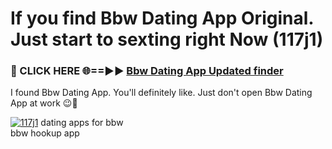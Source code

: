 # If you find Bbw Dating App Original. Just start to sexting right Now (117j1)

<h3>🔴 CLICK HERE 🌐==►► <a href="https://tinyurl.com/mtbk5fxa" rel="nofollow">Bbw Dating App Updated finder</a></h3>

I found Bbw Dating App. You'll definitely like. Just don't open Bbw Dating App at work 😉💬

[![117j1](https://i.imgur.com/Q8WKrnY.jpeg)](https://tinyurl.com/mtbk5fxa)
dating apps for bbw<br>
bbw hookup app
